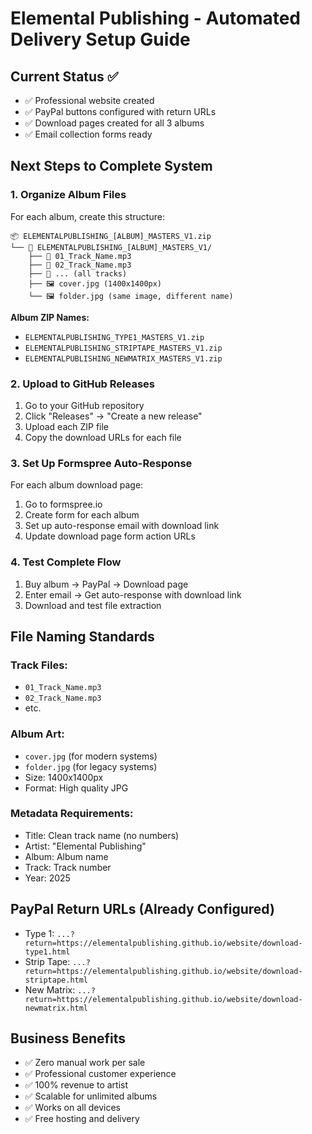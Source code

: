 # Elemental Publishing - Automated Delivery Setup Guide

## Current Status ✅
- ✅ Professional website created
- ✅ PayPal buttons configured with return URLs
- ✅ Download pages created for all 3 albums
- ✅ Email collection forms ready

## Next Steps to Complete System

### 1. Organize Album Files
For each album, create this structure:
```
📦 ELEMENTALPUBLISHING_[ALBUM]_MASTERS_V1.zip
└── 📁 ELEMENTALPUBLISHING_[ALBUM]_MASTERS_V1/
    ├── 🎵 01_Track_Name.mp3
    ├── 🎵 02_Track_Name.mp3
    ├── 🎵 ... (all tracks)
    ├── 🖼️ cover.jpg (1400x1400px)
    └── 🖼️ folder.jpg (same image, different name)
```

**Album ZIP Names:**
- `ELEMENTALPUBLISHING_TYPE1_MASTERS_V1.zip`
- `ELEMENTALPUBLISHING_STRIPTAPE_MASTERS_V1.zip`
- `ELEMENTALPUBLISHING_NEWMATRIX_MASTERS_V1.zip`

### 2. Upload to GitHub Releases
1. Go to your GitHub repository
2. Click "Releases" → "Create a new release"
3. Upload each ZIP file
4. Copy the download URLs for each file

### 3. Set Up Formspree Auto-Response
For each album download page:
1. Go to formspree.io
2. Create form for each album
3. Set up auto-response email with download link
4. Update download page form action URLs

### 4. Test Complete Flow
1. Buy album → PayPal → Download page
2. Enter email → Get auto-response with download link
3. Download and test file extraction

## File Naming Standards

### Track Files:
- `01_Track_Name.mp3`
- `02_Track_Name.mp3`
- etc.

### Album Art:
- `cover.jpg` (for modern systems)
- `folder.jpg` (for legacy systems)
- Size: 1400x1400px
- Format: High quality JPG

### Metadata Requirements:
- Title: Clean track name (no numbers)
- Artist: "Elemental Publishing"
- Album: Album name
- Track: Track number
- Year: 2025

## PayPal Return URLs (Already Configured)
- Type 1: `...?return=https://elementalpublishing.github.io/website/download-type1.html`
- Strip Tape: `...?return=https://elementalpublishing.github.io/website/download-striptape.html`
- New Matrix: `...?return=https://elementalpublishing.github.io/website/download-newmatrix.html`

## Business Benefits
- ✅ Zero manual work per sale
- ✅ Professional customer experience
- ✅ 100% revenue to artist
- ✅ Scalable for unlimited albums
- ✅ Works on all devices
- ✅ Free hosting and delivery
